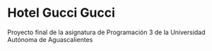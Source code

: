 # Hotel Gucci Gucci
Proyecto final de la asignatura de Programación 3 de la Universidad Autónoma de Aguascalientes
